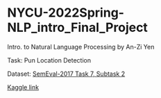 # NYCU-2022Spring-NLP_intro_Final_Project

Intro. to Natural Language Processing by An-Zi Yen  

Task: Pun Location Detection  

Dataset: [SemEval-2017 Task 7, Subtask 2](https://competitions.codalab.org/competitions/15706)

[Kaggle link](https://www.kaggle.com/competitions/nycu-nlp-final-project/data?select=sample_data.xml)
